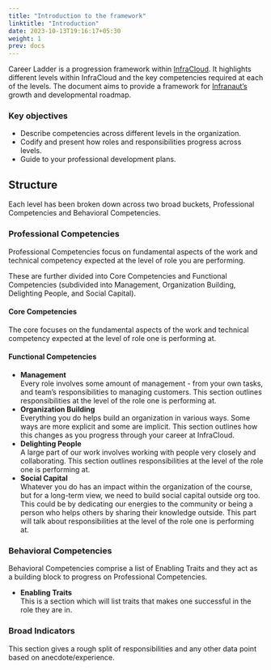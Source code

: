 ```yaml
---
title: "Introduction to the framework"
linktitle: "Introduction"
date: 2023-10-13T19:16:17+05:30
weight: 1
prev: docs
---
```


Career Ladder is a progression framework within [InfraCloud](https://www.infracloud.io/). It highlights different levels within InfraCloud and the key competencies required at each of the levels. The document aims to provide a framework for [Infranaut’s](# "We call InfraCloud employees Infranauts") growth and developmental roadmap.

### Key objectives
* Describe competencies across different levels in the organization.
* Codify and present how roles and responsibilities progress across levels.
* Guide to your professional development plans.

## Structure

Each level has been broken down across two broad buckets, Professional Competencies and Behavioral Competencies.

### Professional Competencies
Professional Competencies focus on fundamental aspects of the work and technical competency expected at the level of role you are performing.

These are further divided into Core Competencies and Functional Competencies (subdivided into Management, Organization Building, Delighting People, and Social Capital).

#### Core Competencies
The core focuses on the fundamental aspects of the work and technical competency expected at the level of role one is performing at.

#### Functional Competencies 
* **Management**  
  Every role involves some amount of management - from your own tasks, and team’s responsibilities to managing customers. This section outlines responsibilities at the level of the role one is performing at.
* **Organization Building**  
  Everything you do helps build an organization in various ways. Some ways are more explicit and some are implicit. This section outlines how this changes as you progress through your career at InfraCloud.
* **Delighting People**  
  A large part of our work involves working with people very closely and collaborating. This section outlines responsibilities at the level of the role one is performing at.
* **Social Capital**  
  Whatever you do has an impact within the organization of the course, but for a long-term view, we need to build social capital outside org too. This could be by dedicating our energies to the community or being a person who helps others by sharing their knowledge outside. This part will talk about responsibilities at the level of the role one is performing at.

### Behavioral Competencies
Behavioral Competencies comprise a list of Enabling Traits and they act as a building block to progress on Professional Competencies.

* **Enabling Traits**  
  This is a section which will list traits that makes one successful in the role they are in.

### Broad Indicators
This section gives a rough split of responsibilities and any other data point based on anecdote/experience.
